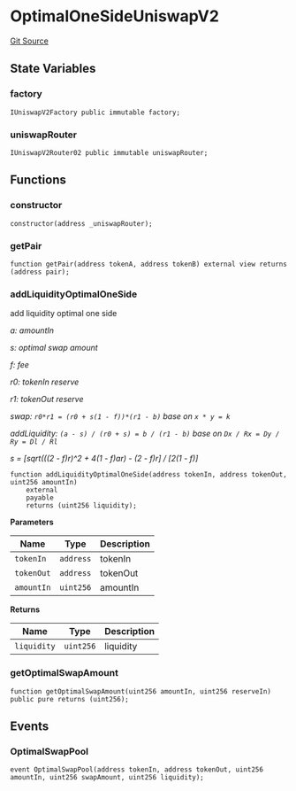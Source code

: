 # OptimalOneSideUniswapV2
[Git Source](https://github.com/EthanOK/swap-token/blob/a2aa2546e6929eba7509523938fdff83b022530a/src/OptimalOneSideUniswapV2.sol)


## State Variables
### factory

```solidity
IUniswapV2Factory public immutable factory;
```


### uniswapRouter

```solidity
IUniswapV2Router02 public immutable uniswapRouter;
```


## Functions
### constructor


```solidity
constructor(address _uniswapRouter);
```

### getPair


```solidity
function getPair(address tokenA, address tokenB) external view returns (address pair);
```

### addLiquidityOptimalOneSide

add liquidity optimal one side

*a: amountIn*

*s: optimal swap amount*

*f: fee*

*r0: tokenIn reserve*

*r1: tokenOut reserve*

*swap: `r0*r1 = (r0 + s(1 - f))*(r1 - b)` base on `x * y = k`*

*addLiquidity: `(a - s) / (r0 + s) = b / (r1 - b)` base on `Dx / Rx = Dy / Ry = Dl / Rl`*

*s = [sqrt(((2 - f)r)^2 + 4(1 - f)ar) - (2 - f)r] / [2(1 - f)]*


```solidity
function addLiquidityOptimalOneSide(address tokenIn, address tokenOut, uint256 amountIn)
    external
    payable
    returns (uint256 liquidity);
```
**Parameters**

|Name|Type|Description|
|----|----|-----------|
|`tokenIn`|`address`|tokenIn|
|`tokenOut`|`address`|tokenOut|
|`amountIn`|`uint256`|amountIn|

**Returns**

|Name|Type|Description|
|----|----|-----------|
|`liquidity`|`uint256`|liquidity|


### getOptimalSwapAmount


```solidity
function getOptimalSwapAmount(uint256 amountIn, uint256 reserveIn) public pure returns (uint256);
```

## Events
### OptimalSwapPool

```solidity
event OptimalSwapPool(address tokenIn, address tokenOut, uint256 amountIn, uint256 swapAmount, uint256 liquidity);
```


